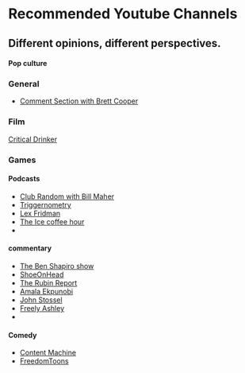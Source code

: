 # Recommended Youtube Channels

## Different opinions, different perspectives.

<!-- tabs:start -->

#### **Pop culture**

### General
* [Comment Section with Brett Cooper](https://www.youtube.com/channel/UC7bYyWCCCLHDU0ZuNzGNTtg/featured)

### Film

[Critical Drinker](https://www.youtube.com/channel/UCSJPFQdZwrOutnmSFYtbstA)

### Games

#### **Podcasts**

* [Club Random with Bill Maher](https://www.youtube.com/@ClubRandomPodcast)
* [Triggernometry](https://www.youtube.com/@triggerpod)
* [Lex Fridman](https://www.youtube.com/@lexfridman)
* [The Ice coffee hour](https://www.youtube.com/@TheIcedCoffeeHour)
* 

#### **commentary**
* [The Ben Shapiro show](https://www.youtube.com/@BenShapiro)
* [ShoeOnHead](https://www.youtube.com/@Shoe0nHead)
* [The Rubin Report](https://www.youtube.com/c/RubinReport/)
* [Amala Ekpunobi](https://www.youtube.com/@TheAmalaEkpunobi)
* [John Stossel](https://www.youtube.com/@StosselTV/videos)
* [Freely Ashley](https://www.youtube.com/@FreelyAshley/videos)
* 

#### **Comedy**

* [Content Machine](https://www.youtube.com/@content_machine)
* [FreedomToons](https://www.youtube.com/@FreedomToons)

<!-- tabs:end -->

